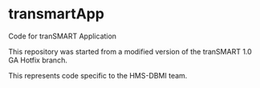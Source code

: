 transmartApp
============

Code for tranSMART Application

This repository was started from a modified version of the tranSMART 1.0 GA Hotfix branch.

This represents code specific to the HMS-DBMI team.
